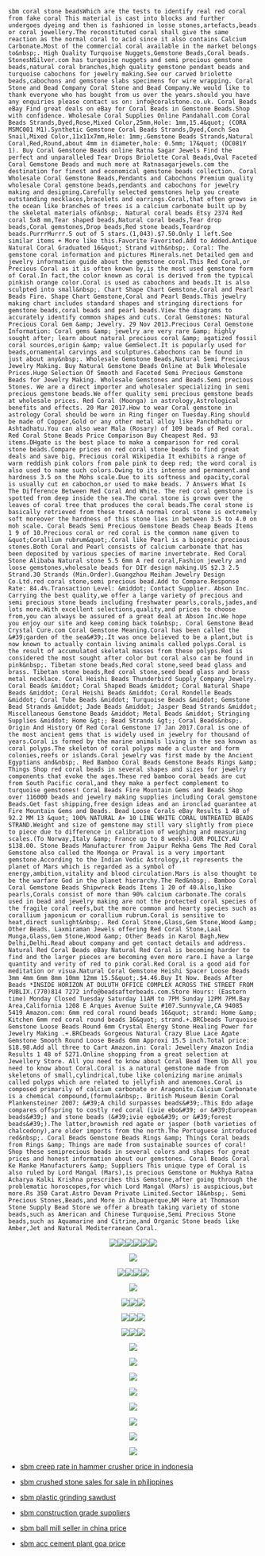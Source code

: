 
```
sbm coral stone beadsWhich are the tests to identify real red coral from fake coral This material is cast into blocks and further undergoes dyeing and then is fashioned in losse stones,artefacts,beads or coral jewellery.The reconstituted coral shall give the same reaction as the normal coral to acid since it also contains Calcium Carbonate.Most of the commercial coral available in the market belongs to&nbsp;. High Quality Turquoise Nuggets,Gemstone Beads,Coral beads. StonesNSilver.com has turquoise nuggets and semi precious gemstone beads,natural coral branches,high quality gemstone pendant beads and turquoise cabochons for jewelry making.See our carved briolette beads,cabochons and gemstone slabs specimens for wire wrapping. Coral Stone and Bead Company Coral Stone and Bead Company.We would like to thank everyone who has bought from us over the years.should you have any enquiries please contact us on: info@coralstone.co.uk. Coral Beads eBay Find great deals on eBay for Coral Beads in Gemstone Beads.Shop with confidence. Wholesale Coral Supplies Online Pandahall.com Coral Beads Strands,Dyed,Rose,Mixed Color,25mm,Hole: 1mm,15.4&quot; (CORA MSMC001 M1).Synthetic Gemstone Coral Beads Strands,Dyed,Conch Sea Snail,Mixed Color,11x11x7mm,Hole: 1mm;.Gemstone Beads Strands,Natural Coral,Red,Round,about 4mm in diameter,hole: 0.5mm; 17&quot; (DC081Y 1). Buy Coral Gemstone Beads online Ratna Sagar Jewels Find the perfect and unparalleled Tear Drops Briolette Coral Beads,Oval Faceted Coral Gemstone Beads and much more at Ratnasagarjewels.com the destination for finest and economical gemstone beads collection. Coral Wholesale Coral Gemstone Beads,Pendants and Cabochons Premium quality wholesale Coral gemstone beads,pendants and cabochons for jewelry making and designing.Carefully selected gemstones help you create outstanding necklaces,bracelets and earrings.Coral,that often grows in the ocean like branches of trees is a calcium carbonate built up by the skeletal materials of&nbsp;. Natural coral beads Etsy 2374 Red coral 5x8 mm,Tear shaped beads,Natural coral beads,Tear drop beads,Coral gemstones,Drop beads,Red stone beads,Teardrop beads.PurrrMurrr.5 out of 5 stars.(1,043).$7.50.Only 1 left.See similar items + More like this.Favorite Favorited.Add to Added.Antique Natural Coral Graduated 16&quot; Strand with&nbsp;. Coral: The gemstone coral information and pictures Minerals.net Detailed gem and jewelry information guide about the gemstone coral.This Red Coral,or Precious Coral as it is often known by,is the most used gemstone form of Coral.In fact,the color known as coral is derived from the typical pinkish orange color.Coral is used as cabochons and beads.It is also sculpted into small&nbsp;. Chart Shape Chart Gemstone,Coral and Pearl Beads Fire. Shape Chart Gemstone,Coral and Pearl Beads.This jewelry making chart includes standard shapes and stringing directions for gemstone beads,coral beads and pearl beads.View the diagrams to accurately identify common shapes and cuts. Coral Gemstones: Natural Precious Coral Gem &amp; Jewelry. 29 Nov 2013.Precious Coral Gemstone Information: Coral gems &amp; jewelry are very rare &amp; highly sought after; learn about natural precious coral &amp; agatized fossil coral sources,origin &amp; value GemSelect.It is popularly used for beads,ornamental carvings and sculptures.Cabochons can be found in just about any&nbsp;. Wholesale Gemstone Beads,Natural Semi Precious Jewelry Making. Buy Natural Gemstone Beads Online at Bulk Wholesale Prices.Huge Selection Of Smooth and Faceted Semi Precious Gemstone Beads for Jewelry Making. Wholesale Gemstones and Beads.Semi precious Stones. We are a direct importer and wholesaler specializing in semi precious gemstone beads.We offer quality semi precious gemstone beads at wholesale prices. Red Coral (Moonga) in astrology,Astrological benefits and effects. 20 Mar 2017.How to wear Coral gemstone in astrology Coral should be worn in Ring finger on Tuesday.Ring should be made of Copper,Gold or any other metal alloy like Panchdhatu or Ashtadhatu.You can also wear Mala (Rosary) of 109 beads of Red coral. Red Coral Stone Beads Price Comparison Buy Cheapest Red. 93 items.DHgate is the best place to make a comparison for red coral stone beads.Compare prices on red coral stone beads to find great deals and save big. Precious coral Wikipedia It exhibits a range of warm reddish pink colors from pale pink to deep red; the word coral is also used to name such colors.Owing to its intense and permanent.and hardness 3.5 on the Mohs scale.Due to its softness and opacity,coral is usually cut en cabochon,or used to make beads. 7 Answers What Is The Difference Between Red Coral And White. The red coral gemstone is spotted from deep inside the sea.The coral stone is grown over the leaves of coral tree that produces the coral beads.The coral stone is basically retrieved from these trees.A normal coral stone is extremely soft moreover the hardness of this stone lies in between 3.5 to 4.0 on moh scale. Coral Beads Semi Precious Gemstone Beads Cheap Beads Items 1 9 of 10.Precious coral or red coral is the common name given to &quot;Corallium rubrum&quot;.Coral like Pearl is a biogenic precious stones.Both Coral and Pearl consists of calcium carbonate that has been deposited by various species of marine invertebrate. Red Coral Stone Alibaba Natural stone 5.5 6mm A red coral,Fashion jewelry and loose gemstones,wholesale beads for DIY design making.US $2.3 2.5 Strand.30 Strands (Min.Order).Guangzhou Meihan Jewelry Design Co.Ltd.red coral stone,semi precious bead.Add to Compare.Response Rate: 84.4%.Transaction Level: &middot; Contact Supplier. Abson Inc. Carrying the best quality,we offer a large variety of precious and semi precious stone beads including freshwater pearls,corals,jades,and lots more.With excellent selections,quality,and prices to choose from,you can always be assured of a great deal at Abson Inc.We hope you enjoy our site and keep coming back to&nbsp;. Coral Gemstone Bead Crystal Cure.com Coral Gemstone Meaning.Coral has been called the &#39;garden of the sea&#39;.It was once believed to be a plant,but is now known to actually contain living animals called polyps.Coral is the result of accumulated skeletal masses from these polyps.Red is considered the most sought after color but coral also can be found in pink&nbsp;. Tibetan stone beads,Red coral stone,seed bead glass and brass. Tibetan stone beads,Red coral stone,seed bead glass and brass metal necklace. Coral Heishi Beads Thunderbird Supply Company Jewelry. Coral Beads &middot; Coral Shaped Beads &middot; Coral Natural Shape Beads &middot; Coral Heishi Beads &middot; Coral Rondelle Beads &middot; Coral Tube Beads &middot; Turquoise Beads &middot; Gemstone Bead Strands &middot; Jade Beads &middot; Jasper Bead Strands &middot; Miscellaneous Gemstone Beads &middot; Metal Beads &middot; Stringing Supplies &middot; Home &gt;; Bead Strands &gt;; Coral Beads&nbsp;. Origin And History Of Red Coral Gemstone 17 Jan 2017.Coral is one of the most ancient gems that is widely used in jewelry for thousand of years.Coral is formed by the marine animals living in the sea known as coral polyps.The skeleton of coral polyps made a cluster and form colonies,reefs or islands.Coral jewelry was first made by the Ancient Egyptians and&nbsp;. Red Bamboo Coral Beads Gemstone Beads Rings &amp; Things Shop red coral beads in several shapes and sizes for jewelry components that evoke the ages.These red bamboo coral beads are cut from South Pacific coral,and they make a perfect complement to turquoise gemstones! Coral Beads Fire Mountain Gems and Beads Shop over 116000 beads and jewelry making supplies including Coral gemstone Beads.Get fast shipping,free design ideas and an ironclad guarantee at Fire Mountain Gems and Beads. Bead Loose Corals eBay Results 1 48 of 92.2 MM 13 &quot; 100% NATURAL A+ 10 LINE WHITE CORAL UNTREATED BEADS STRAND.Weight and size of gemstone may still vary slightly from piece to piece due to difference in calibration of weighing and measuring scales.(To Norway,Italy &amp; France up to 8 weeks).OUR POLICY.AU $138.00. Stone Beads Manufacturer from Jaipur Rekha Gems The Red Coral Gemstone also called the Moonga or Praval is a very important gemstone.According to the Indian Vedic Astrology,it represents the planet of Mars which is regarded as a symbol of energy,ambition,vitality and blood circulation.Mars is also thought to be the warfare God in the planet hierarchy.The Red&nbsp;. Bamboo Coral Coral Gemstone Beads Shipwreck Beads Items 1 20 of 40.Also,like pearls,Corals consist of more than 90% calcium carbonate.The corals used in bead and jewelry making are not the protected coral species of the fragile coral reefs,but the more common and hearty species such as corallium japonicum or corallium rubrum.Coral is sensitive to heat,direct sunlight&nbsp;. Red Coral Stone,Glass,Gem Stone,Wood &amp; Other Beads. Laxmiraman Jewels offering Red Coral Stone,Laal Munga,Glass,Gem Stone,Wood &amp; Other Beads in Karol Bagh,New Delhi,Delhi.Read about company and get contact details and address. Natural Red Coral Beads eBay Natural Red Coral is becoming harder to find and the larger pieces are becoming even more rare.I have a large quantity and verity of red to pink coral.Red Coral is a good aid for meditation or visua.Natural Coral Gemstone Heishi Spacer Loose Beads 3mm 4mm 6mm 8mm 10mm 12mm 15.5&quot;.$4.46.Buy It Now. Beads After Beads *INSIDE HORIZON AT DULUTH OFFICE COMPLEX ACROSS THE STREET FROM PUBLIX.(770)814 7272 info@beadsafterbeads.com.Store Hours: (Eastern time) Monday Closed Tuesday Saturday 11AM to 7PM Sunday 12PM 7PM.Bay Area,California 1208 E Arques Avenue Suite #107.Sunnyvale,CA 94085 5419 Amazon.com: 6mm red coral round beads 16&quot; strand: Home &amp; Kitchen 6mm red coral round beads 16&quot; strand.+.BRCbeads Turquoise Gemstone Loose Beads Round 6mm Crystal Energy Stone Healing Power for Jewelry Making .+.BRCbeads Gorgeous Natural Crazy Blue Lace Agate Gemstone Smooth Round Loose Beads 6mm Approxi 15.5 inch.Total price: $18.98.Add all three to Cart Amazon.in: Coral: Jewellery Amazon India Results 1 48 of 5271.Online shopping from a great selection at Jewellery Store. All you need to know about Coral Bead Them Up All you need to know about Coral.Coral is a natural gemstone made from skeletons of small,cylindrical,tube like colonizing marine animals called polyps which are related to jellyfish and anemones.Coral is composed primarily of calcium carbonate or Aragonite.Calcium Carbonate is a chemical compound,(formula&nbsp;. British Museum Benin Coral Plankensteiner 2007: &#39;A child surpasses beads&#39;.This Edo adage compares offspring to costly red coral (ivie ebo&#39; or &#39;European beads&#39;) and stone beads (&#39;ivie egbo&#39; or &#39;forest beads&#39;).The latter,brownish red agate or jasper (both varieties of chalcedony),are older imports from the north.The Portuguese introduced red&nbsp;. Coral Beads Gemstone Beads Rings &amp; Things Coral beads from Rings &amp; Things are made from sustainable sources of coral! Shop these semiprecious beads in several colors and shapes for great prices and honest information about our gemstones. Coral Beads Coral Ke Manke Manufacturers &amp; Suppliers This unique type of Coral is also ruled by Lord Mangal (Mars),is precious Gemstone or Mukhya Ratna Acharya Kalki Krishna prescribes this Gemstone,after going through the problematic horoscopes,for which Lord Mangal (Mars) is auspicious,but more.Rs 350 Carat.Astro Devam Private Limited.Sector 18&nbsp;. Semi Precious Stones,Beads,and More in Albuquerque,NM Here at Thomason Stone Supply Bead Store we offer a breath taking variety of stone beads,such as American and Chinese Turquoise,Semi Precious Stone beads,such as Aquamarine and Citrine,and Organic Stone beads like Amber,Jet and Natural Mediterranean Coral. 
```

<div align="center">
  
<a rel="nofollow" href="https://m.shibang-china.com?f=github&k=sbm+coral+stone+beads"><img src="https://static.shibang-china.com/en/l.png"></a><img src="https://static.shibang-china.com/en/hw.png"><a rel="nofollow" href="https://m.shibang-china.com/product/?f=github&k=sbm+coral+stone+beads"><img src="https://static.shibang-china.com/en/p.png"></a><a rel="nofollow" href="https://m.shibang-china.com/cases/?f=github&k=sbm+coral+stone+beads"><img src="https://static.shibang-china.com/en/c.png"></a><a rel="nofollow" href="https://m.shibang-china.com/news/?f=github&k=sbm+coral+stone+beads"><img src="https://static.shibang-china.com/en/n.png"></a><a rel="nofollow" href="https://m.shibang-china.com?f=github&k=sbm+coral+stone+beads"><img src="https://static.shibang-china.com/en/m.png"></a>

<a rel="nofollow" href="https://m.shibang-china.com/product/?f=github&k=sbm+coral+stone+beads"><img src="https://static.shibang-china.com/en/b.jpg"></a>
  
<a rel="nofollow" href="https://m.shibang-china.com/solution-aggregate.html?f=github&k=sbm+coral+stone+beads"><img src="https://static.shibang-china.com/en/a.jpg"></a><a rel="nofollow" href="https://m.shibang-china.com/solution-mine.html?f=github&k=sbm+coral+stone+beads"><img src="https://static.shibang-china.com/en/m.jpg"></a><a rel="nofollow" href="https://m.shibang-china.com/solution-mill.html?f=github&k=sbm+coral+stone+beads"><img src="https://static.shibang-china.com/en/g.jpg"></a><a rel="nofollow" href="https://m.shibang-china.com/solution-epc.html?f=github&k=sbm+coral+stone+beads"><img src="https://static.shibang-china.com/en/e.jpg"></a>

<a rel="nofollow" href="https://m.shibang-china.com/product/?f=github&k=sbm+coral+stone+beads"><img src="https://static.shibang-china.com/en/a-p.png"></a>

<a rel="nofollow" href="https://m.shibang-china.com/product/crusher/c6x.html?f=github&k=sbm+coral+stone+beads"><img src="https://static.shibang-china.com/en/j.jpg"></a><a rel="nofollow" href="https://m.shibang-china.com/product/crusher/ci5x.html?f=github&k=sbm+coral+stone+beads"><img src="https://static.shibang-china.com/en/i.jpg"></a><a rel="nofollow" href="https://m.shibang-china.com/product/crusher/hst.html?f=github&k=sbm+coral+stone+beads"><img src="https://static.shibang-china.com/en/c.jpg"></a>

<a rel="nofollow" href="https://m.shibang-china.com/product/mill/mtw.html?f=github&k=sbm+coral+stone+beads"><img src="https://static.shibang-china.com/en/mtw.jpg"></a><a rel="nofollow" href="https://m.shibang-china.com/product/mill/scm.html?f=github&k=sbm+coral+stone+beads"><img src="https://static.shibang-china.com/en/scm.jpg"></a><a rel="nofollow" href="https://m.shibang-china.com/product/mill/lm.html?f=github&k=sbm+coral+stone+beads"><img src="https://static.shibang-china.com/en/lm.jpg"></a>

<a rel="nofollow" href="https://m.shibang-china.com/product/sand/vsi6x.html?f=github&k=sbm+coral+stone+beads"><img src="https://static.shibang-china.com/en/6x.jpg"></a><a rel="nofollow" href="https://m.shibang-china.com/product/sand/vu.html?f=github&k=sbm+coral+stone+beads"><img src="https://static.shibang-china.com/en/vu.jpg"></a><a rel="nofollow" href="https://m.shibang-china.com/product/mobile/klun.html?f=github&k=sbm+coral+stone+beads"><img src="https://static.shibang-china.com/en/k.jpg"></a>

<a rel="nofollow" href="https://m.shibang-china.com/cases/?f=github&k=sbm+coral+stone+beads"><img src="https://static.shibang-china.com/en/case.png"></a>

<a rel="nofollow" href="https://m.shibang-china.com/cases/aggregate/202.html?f=github&k=sbm+coral+stone+beads"><img src="https://static.shibang-china.com/en/c-1.jpg"></a>

<a rel="nofollow" href="https://m.shibang-china.com/cases/aggregate/203.html?f=github&k=sbm+coral+stone+beads"><img src="https://static.shibang-china.com/en/c-2.jpg"></a>

<a rel="nofollow" href="https://m.shibang-china.com/cases/mill/123.html?f=github&k=sbm+coral+stone+beads"><img src="https://static.shibang-china.com/en/c-3.jpg"></a>

<a rel="nofollow" href="https://m.shibang-china.com/contact_us.html?f=github&k=sbm+coral+stone+beads"><img src="https://static.shibang-china.com/en/contact.png"></a>

<a rel="nofollow" href="https://swt.shibang-china.com/?f=github&k=sbm+coral+stone+beads"><img src="https://static.shibang-china.com/en/chat.png"></a>

<a rel="nofollow" href="https://whatsapp.shibangsoft.com/WhatsApp.php?f=github&k=sbm+coral+stone+beads"><img src="https://static.shibang-china.com/en/whatsapp.png"></a>

<a rel="nofollow" href="https://m.shibang-china.com/?f=github&k=sbm+coral+stone+beads"><img src="https://static.shibang-china.com/en/website.png"></a>

</div>


* [sbm creep rate in hammer crusher price in indonesia](sbm%20creep%20rate%20in%20hammer%20crusher%20price%20in%20indonesia.md)

* [sbm crushed stone sales for sale in philippines](sbm%20crushed%20stone%20sales%20for%20sale%20in%20philippines.md)

* [sbm plastic grinding sawdust](sbm%20plastic%20grinding%20sawdust.md)

* [sbm construction grade suppliers](sbm%20construction%20grade%20suppliers.md)

* [sbm ball mill seller in china price](sbm%20ball%20mill%20seller%20in%20china%20price.md)

* [sbm acc cement plant goa price](sbm%20acc%20cement%20plant%20goa%20price.md)
